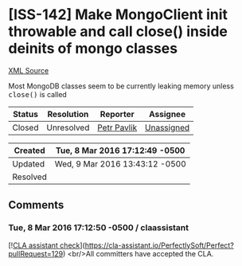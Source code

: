 # [ISS-142] Make MongoClient init throwable and call close() inside deinits of mongo classes

[XML Source](../xml/ISS-142.xml)
<p><p>Most MongoDB classes seem to be currently leaking memory unless <tt>close()</tt> is called</p></p>





Status|Resolution|Reporter|Assignee
------|----------|--------|--------
Closed|Unresolved|[Petr Pavlik](petrpavlik)|[Unassigned]($-1)





Created|Tue, 8 Mar 2016 17:12:49 -0500
-------|--------------
Updated|Wed, 9 Mar 2016 13:43:12 -0500
Resolved|


## Comments




### Tue, 8 Mar 2016 17:12:50 -0500 / claassistant 

<p><p>[!<a href="https://cla-assistant.io/pull/badge/signed" class="external-link" rel="nofollow">CLA assistant check</a>](<a href="https://cla-assistant.io/PerfectlySoft/Perfect?pullRequest=129" class="external-link" rel="nofollow">https://cla-assistant.io/PerfectlySoft/Perfect?pullRequest=129</a>) &lt;br/&gt;All committers have accepted the CLA.</p></p>


